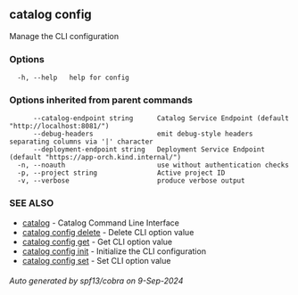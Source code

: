 ## catalog config

Manage the CLI configuration

### Options

```
  -h, --help   help for config
```

### Options inherited from parent commands

```
      --catalog-endpoint string      Catalog Service Endpoint (default "http://localhost:8081/")
      --debug-headers                emit debug-style headers separating columns via '|' character
      --deployment-endpoint string   Deployment Service Endpoint (default "https://app-orch.kind.internal/")
  -n, --noauth                       use without authentication checks
  -p, --project string               Active project ID
  -v, --verbose                      produce verbose output
```

### SEE ALSO

* [catalog](catalog.md)	 - Catalog Command Line Interface
* [catalog config delete](catalog_config_delete.md)	 - Delete CLI option value
* [catalog config get](catalog_config_get.md)	 - Get CLI option value
* [catalog config init](catalog_config_init.md)	 - Initialize the CLI configuration
* [catalog config set](catalog_config_set.md)	 - Set CLI option value

###### Auto generated by spf13/cobra on 9-Sep-2024
